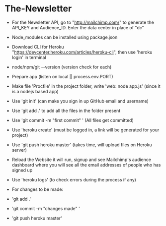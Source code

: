 # The-Newsletter
- For the Newsletter API, go to "http://mailchimp.com/" to generate the API_KEY and Audience_ID. Enter the data center in place of "dc"

-  Node_modules can be installed using package.json

- Download CLI for Heroku "https://devcenter.heroku.com/articles/heroku-cli", then use 'heroku login' in terminal

- node/npm/git --version (version check for each)

- Prepare app (listen on  local || process.env.PORT) 

- Make file 'Procfile' in the project folder, write 'web: node app.js' (since it is a nodejs based app)

- Use 'git init' (can make you sign in up GitHub email and username)

- Use 'git add .' to add all the files in the folder present 

- Use 'git commit -m "first commit" ' (All files get committed)

- Use 'heroku create' (must be logged in, a link will be generated for your project)

- Use 'git push heroku master' (takes time, will upload files on Heroku
server)

- Reload the Website it will run, signup and see Mailchimp's audience dashboard where you will see all the email addresses of people who has signed up
 
- Use 'heroku logs' (to check errors during the process if any) 

- For changes to be made:

- 'git add .'

- 'git commit -m "changes made" '

- 'git push heroku master'  
